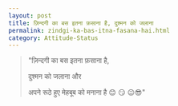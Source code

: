 ```yaml
---
layout: post
title: ज़िन्दगी का बस इतना फ़साना है, दुश्मन को जलाना
permalink: zindgi-ka-bas-itna-fasana-hai.html
category: Attitude-Status
---
```

> "ज़िन्दगी का बस इतना फ़साना है, 
> 
> दुश्मन को जलाना और 
> 
> अपने रूठे हुए मेहबूब को मनाना है 😊 😏 😉😎"